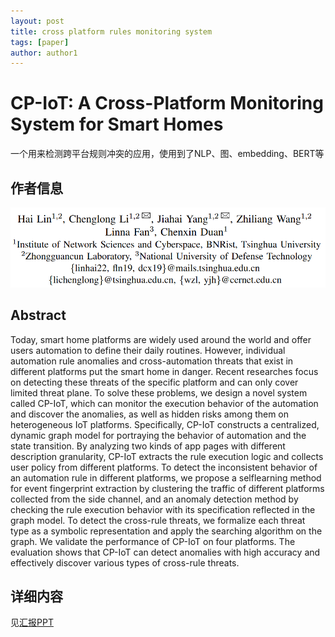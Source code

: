 ```yaml
---
layout: post
title: cross platform rules monitoring system
tags: [paper]
author: author1
---
```


# CP-IoT: A Cross-Platform Monitoring System for Smart Homes

一个用来检测跨平台规则冲突的应用，使用到了NLP、图、embedding、BERT等



## 作者信息

![image-20240311092503934](..\Images\image-20240311092503934.png)



## Abstract

Today, smart home platforms are widely used around the world and offer users automation to define their daily routines. However, individual automation rule anomalies and cross-automation threats that exist in different platforms put the smart home in danger. Recent researches focus on detecting these threats of the specific platform and can only cover limited threat plane. To solve these problems, we design a novel system called CP-IoT, which can monitor the execution behavior of the automation and discover the anomalies, as well as hidden risks among them on heterogeneous IoT platforms. Specifically, CP-IoT constructs a centralized, dynamic graph model for portraying the behavior of automation and the state transition. By analyzing two kinds of app pages with different description granularity, CP-IoT extracts the rule execution logic and collects user policy from different platforms. To detect the inconsistent behavior of an automation rule in different platforms, we propose a selflearning method for event fingerprint extraction by clustering the traffic of different platforms collected from the side channel, and an anomaly detection method by checking the rule execution behavior with its specification reflected in the graph model. To detect the cross-rule threats, we formalize each threat type as a symbolic representation and apply the searching algorithm on the graph. We validate the performance of CP-IoT on four platforms. The evaluation shows that CP-IoT can detect anomalies with high accuracy and effectively discover various types of cross-rule threats.



## 详细内容

见[汇报PPT](../pdfs/CP-IoT.pdf)



